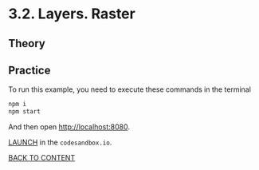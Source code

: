 # 3.2. Layers. Raster

## Theory

## Practice

To run this example, you need to execute these commands in the terminal

```bash
npm i
npm start
```

And then open [http://localhost:8080](http://localhost:8080).

[LAUNCH](https://githubbox.com/nextgis/ngf-tutorial/tree/master/tutorials/3_2_layers_raster) in the `codesandbox.io`.

[BACK TO CONTENT](../../README.md)
